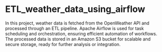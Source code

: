 # ETL_weather_data_using_airflow
In this project, weather data is fetched from the OpenWeather API and processed through an ETL pipeline. Apache Airflow is used for task scheduling and orchestration, ensuring efficient automation of workflows. The processed data is stored in an Amazon S3 bucket for scalable and secure storage, ready for further analysis or integration.
